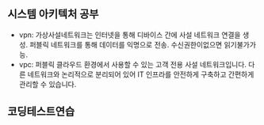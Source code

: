 ## 시스템 아키텍처 공부
- vpn: 가상사설네트워크는 인터넷을 통해 디바이스 간에 사설 네트워크 연결을 생성. 퍼블릭 네트워크를 통해 데이터를 익명으로 전송. 수신권한이없으면 읽기불가가능.
- vpc: 퍼블릭 클라우드 환경에서 사용할 수 있는 고객 전용 사설 네트워크입니다. 다른 네트워크와 논리적으로 분리되어 있어 IT 인프라를 안전하게 구축하고 간편하게 관리할 수 있습니다.

## 코딩테스트연습
